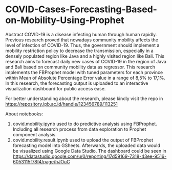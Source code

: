 # COVID-Cases-Forecasting-Based-on-Mobility-Using-Prophet
Abstract
COVID-19 is a disease infecting human through human rapidly. Previous
research proved that nowadays community mobility affects the level of infection of
COVID-19. Thus, the government should implement a mobility restriction policy to
decrease the transmission, especially in a densely populated region like Java and
a highly visited region like Bali. This research aims to forecast daily new cases of
COVID-19 in the region of Java and Bali based on community mobility data as
regressor. This research implements the FBProphet model with tuned parameters
for each province within Mean of Absolute Percentage Error value in a range of
8,5% to 17,1%. In this research, the forecasting output is uploaded to an interactive
visualization dashboard for public access ease.

For better understanding about the research, please kindly visit the repo in https://repository.ipb.ac.id/handle/123456789/113251

About notebooks:
1. covid.mobility.ipynb used to do predictive analysis using FBProphet. Including all research process from data exploration to Prophet component analysis.
2. covid.mobility.result.ipynb used to upload the output of FBProphet forecasting model into GSheets. Afterwards, the uploaded data would be visualized using Google Data Studio. The dashboard could be seen in https://datastudio.google.com/u/0/reporting/17d59169-7318-43ee-9516-6053115f78f4/page/hJOuC  
